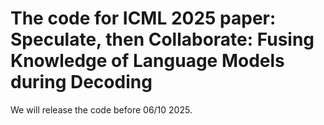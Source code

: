 # The code for ICML 2025 paper: Speculate, then Collaborate: Fusing Knowledge of Language Models during Decoding

We will release the code before 06/10 2025.
